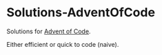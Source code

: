 # Solutions-AdventOfCode

Solutions for [Advent of Code](https://adventofcode.com/).

Either efficient or quick to code (naive).
